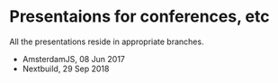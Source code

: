 # Presentaions for conferences, etc

All the presentations reside in appropriate branches.

- AmsterdamJS, 08 Jun 2017
- Nextbuild, 29 Sep 2018
